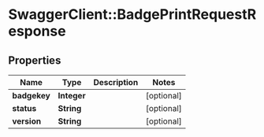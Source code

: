 # SwaggerClient::BadgePrintRequestResponse

## Properties
Name | Type | Description | Notes
------------ | ------------- | ------------- | -------------
**badgekey** | **Integer** |  | [optional] 
**status** | **String** |  | [optional] 
**version** | **String** |  | [optional] 


